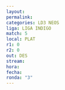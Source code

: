 ```yaml
---
layout: 
permalink: 
categories: LD3 NEOS
liga: LIGA INDIGO
match: 5
local: PLAT
r1: 0
r2: 0
out: DES
stream: 
hora: 
fecha: 
ronda: "3"
---
```

